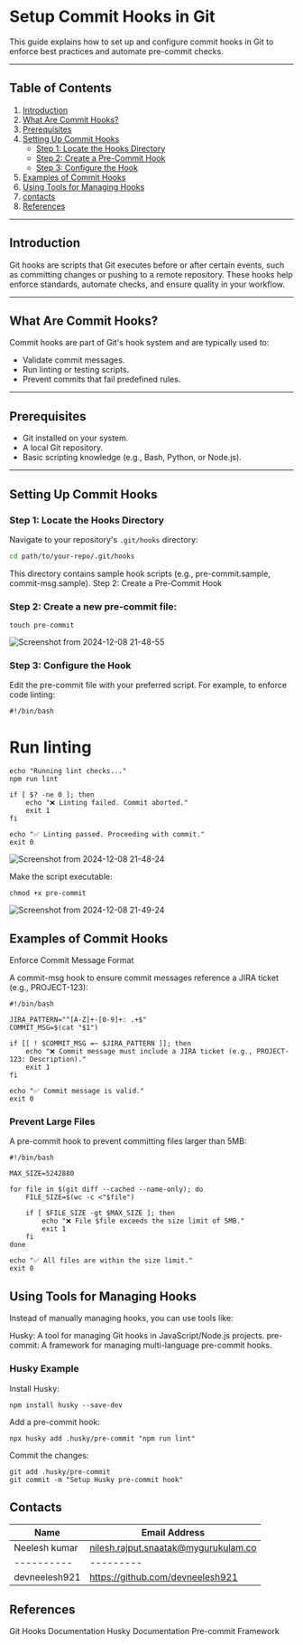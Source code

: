 # Setup Commit Hooks in Git

This guide explains how to set up and configure commit hooks in Git to enforce best practices and automate pre-commit checks.

---

## Table of Contents

1. [Introduction](#introduction)
2. [What Are Commit Hooks?](#what-are-commit-hooks)
3. [Prerequisites](#prerequisites)
4. [Setting Up Commit Hooks](#setting-up-commit-hooks)
    - [Step 1: Locate the Hooks Directory](#step-1-locate-the-hooks-directory)
    - [Step 2: Create a Pre-Commit Hook](#step-2-create-a-pre-commit-hook)
    - [Step 3: Configure the Hook](#step-3-configure-the-hook)
5. [Examples of Commit Hooks](#examples-of-commit-hooks)
6. [Using Tools for Managing Hooks](#using-tools-for-managing-hooks)
7. [contacts](#contacts)
8. [References](#references)

---

## Introduction

Git hooks are scripts that Git executes before or after certain events, such as committing changes or pushing to a remote repository. These hooks help enforce standards, automate checks, and ensure quality in your workflow.

---

## What Are Commit Hooks?

Commit hooks are part of Git's hook system and are typically used to:
- Validate commit messages.
- Run linting or testing scripts.
- Prevent commits that fail predefined rules.

---

## Prerequisites

- Git installed on your system.
- A local Git repository.
- Basic scripting knowledge (e.g., Bash, Python, or Node.js).

---


## Setting Up Commit Hooks

### Step 1: Locate the Hooks Directory

Navigate to your repository's `.git/hooks` directory:
```bash
cd path/to/your-repo/.git/hooks
```
This directory contains sample hook scripts (e.g., pre-commit.sample, commit-msg.sample).
Step 2: Create a Pre-Commit Hook

### Step 2: Create a new pre-commit file:
```
touch pre-commit
```
![Screenshot from 2024-12-08 21-48-55](https://github.com/user-attachments/assets/d3d78ed2-96ce-43cd-a67c-408f485ed846)


### Step 3: Configure the Hook

Edit the pre-commit file with your preferred script. For example, to enforce code linting:
```
#!/bin/bash
```
# Run linting
```
echo "Running lint checks..."
npm run lint

if [ $? -ne 0 ]; then
    echo "❌ Linting failed. Commit aborted."
    exit 1
fi

echo "✅ Linting passed. Proceeding with commit."
exit 0
```
![Screenshot from 2024-12-08 21-48-24](https://github.com/user-attachments/assets/a58fd405-d029-4767-b9ec-2b6124ba6f0a)

Make the script executable:
```
chmod +x pre-commit
```
![Screenshot from 2024-12-08 21-49-24](https://github.com/user-attachments/assets/04ee8ae3-d93b-430b-9d69-e2d9d07764b3)

## Examples of Commit Hooks
Enforce Commit Message Format

A commit-msg hook to ensure commit messages reference a JIRA ticket (e.g., PROJECT-123):
```
#!/bin/bash

JIRA_PATTERN="^[A-Z]+-[0-9]+: .+$"
COMMIT_MSG=$(cat "$1")

if [[ ! $COMMIT_MSG =~ $JIRA_PATTERN ]]; then
    echo "❌ Commit message must include a JIRA ticket (e.g., PROJECT-123: Description)."
    exit 1
fi

echo "✅ Commit message is valid."
exit 0
```
### Prevent Large Files

A pre-commit hook to prevent committing files larger than 5MB:
```
#!/bin/bash

MAX_SIZE=5242880

for file in $(git diff --cached --name-only); do
    FILE_SIZE=$(wc -c <"$file")

    if [ $FILE_SIZE -gt $MAX_SIZE ]; then
        echo "❌ File $file exceeds the size limit of 5MB."
        exit 1
    fi
done

echo "✅ All files are within the size limit."
exit 0
```
## Using Tools for Managing Hooks

Instead of manually managing hooks, you can use tools like:

  Husky: A tool for managing Git hooks in JavaScript/Node.js projects.
  pre-commit: A framework for managing multi-language pre-commit hooks.

### Husky Example

 Install Husky:
```
npm install husky --save-dev
```
 Add a pre-commit hook:
```
npx husky add .husky/pre-commit "npm run lint"
```
Commit the changes:

    git add .husky/pre-commit
    git commit -m "Setup Husky pre-commit hook"
## Contacts

| Name| Email Address      |
|-----|--------------------------|
| Neelesh kumar | nilesh.rajput.snaatak@mygurukulam.co || GitHub | URL |
|----------|---------|
|  devneelesh921  |  https://github.com/devneelesh921  |


## References

   Git Hooks Documentation
   Husky Documentation
   Pre-commit Framework




